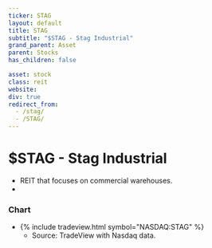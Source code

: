 ```yaml
---
ticker: STAG
layout: default
title: STAG
subtitle: "$STAG - Stag Industrial"
grand_parent: Asset
parent: Stocks
has_children: false

asset: stock
class: reit
website:
div: true
redirect_from:
  - /stag/
  - /STAG/
---
```


# $STAG - Stag Industrial
- REIT that focuses on commercial warehouses.
- 

### Chart
- {% include tradeview.html symbol="NASDAQ:STAG" %}
	- Source: TradeView with Nasdaq data.